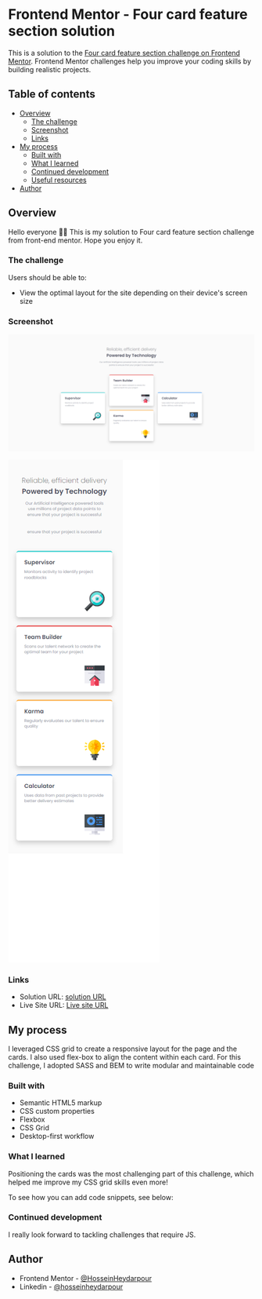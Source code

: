 # Frontend Mentor - Four card feature section solution

This is a solution to the [Four card feature section challenge on Frontend Mentor](https://www.frontendmentor.io/challenges/four-card-feature-section-weK1eFYK). Frontend Mentor challenges help you improve your coding skills by building realistic projects. 

## Table of contents

- [Overview](#overview)
  - [The challenge](#the-challenge)
  - [Screenshot](#screenshot)
  - [Links](#links)
- [My process](#my-process)
  - [Built with](#built-with)
  - [What I learned](#what-i-learned)
  - [Continued development](#continued-development)
  - [Useful resources](#useful-resources)
- [Author](#author)


## Overview
Hello everyone 👋🏻 This is my solution to  Four card feature section challenge from front-end mentor. Hope you enjoy it.

### The challenge

Users should be able to:

- View the optimal layout for the site depending on their device's screen size

### Screenshot

![Desktop Design](screenshots/desktop.png)

![Mobile Design](screenshots/mobile.png)




### Links

- Solution URL: [solution URL](https://github.com/HosseinHeydarpour/Four-card-feature-section)
- Live Site URL: [Live site URL](https://hosseinheydarpour.github.io/Four-card-feature-section/)

## My process
I leveraged CSS grid to create a responsive layout for the page and the cards. I also used flex-box to align the content within each card. For this challenge, I adopted SASS and BEM to write modular and maintainable code

### Built with

- Semantic HTML5 markup
- CSS custom properties
- Flexbox
- CSS Grid
- Desktop-first workflow




### What I learned

Positioning the cards was the most challenging part of this challenge, which helped me improve my CSS grid skills even more!

To see how you can add code snippets, see below:



### Continued development

 I really look forward to tackling challenges that require JS. 



## Author
- Frontend Mentor - [@HosseinHeydarpour](https://www.frontendmentor.io/profile/HosseinHeydarpour)
- Linkedin - [@hosseinheydarpour](www.linkedin.com/in/hosseinheydarpour)


